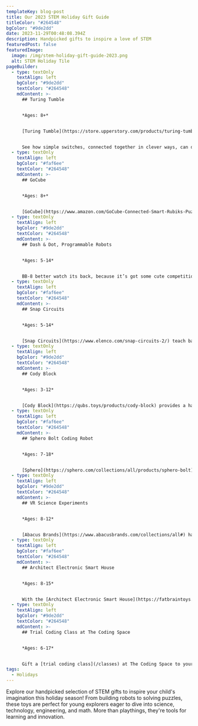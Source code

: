 ```yaml
---
templateKey: blog-post
title: Our 2023 STEM Holiday Gift Guide
titleColor: "#264548"
bgColor: "#9de2dd"
date: 2023-11-29T00:48:08.394Z
description: Handpicked gifts to inspire a love of STEM
featuredPost: false
featuredImage:
  image: /img/stem-holiday-gift-guide-2023.png
  alt: STEM Holiday Tile
pageBuilder:
  - type: textOnly
    textAlign: left
    bgColor: "#9de2dd"
    textColor: "#264548"
    mdContent: >-
      ## Turing Tumble


      *Ages: 8+*


      [Turing Tumble](https://store.upperstory.com/products/turing-tumble) is a new type of game where players build mechanical computers powered by marbles to solve logic puzzles. Use ramps, crossovers, bits, interceptors, gears, and gear bits to build marble-powered computers that can generate patterns, do logic, count, add, subtract, multiply, divide, and much, much more.


      See how simple switches, connected together in clever ways, can do incredibly smart things. Discover how computers work!
  - type: textOnly
    textAlign: left
    bgColor: "#faf6ee"
    textColor: "#264548"
    mdContent: >-
      ## G﻿oCube


      *Ages: 8+*


      [GoCube](https://www.amazon.com/GoCube-Connected-Smart-Rubiks-Puzzle/dp/B07W7TGWDR?asc_source=verso&asc_campaign=5bea0c51798a4365ec16fdca%7CjHML6y7adswSFJzs3MDToq&asc_refurl=https%3A%2F%2Fwww.wired.com%2Fgallery%2Fbest-stem-toys-for-kids%2F&ascsubtag=5bea0c51798a4365ec16fdca&tag=w050b-20) is a smart Bluetooth-enabled Rubik's cube that brings a new and engaging twist to the classic puzzle. Quickly charge, connect, and let the app take you through exciting lessons, games, online competitions, and mental exercises with friends and cubers from all over the world. Master the cube and track your progress in real time!
  - type: textOnly
    textAlign: left
    bgColor: "#9de2dd"
    textColor: "#264548"
    mdContent: >-
      ## Dash & Dot, Programmable Robots


      *Ages: 5-14*


      BB-8 better watch its back, because it’s got some cute competition. [Dash and Dot](https://www.makewonder.com/), the programmable robots, are award-winning Toys of the Year and are beloved by kids and teachers around the world. Kids can program these smart bots to move, sing, dance, flash their lights, respond to voices, make sounds, and even tell a story.
  - type: textOnly
    textAlign: left
    bgColor: "#faf6ee"
    textColor: "#264548"
    mdContent: >-
      ## Snap Circuits


      *Ages: 5-14*


      [Snap Circuits](https://www.elenco.com/snap-circuits-2/) teach basic engineering, electronics and circuitry concepts by using building components with snaps to assemble electronic circuits on a simple “rows-and-columns” base grid. Future engineers can build a huge variety of projects like radios, digital voice recorders, burglar alarms, doorbells and other awesome circuitry.
  - type: textOnly
    textAlign: left
    bgColor: "#9de2dd"
    textColor: "#264548"
    mdContent: >-
      ## Cody Block


      *Ages: 3-12*


      [Cody Block](https://qubs.toys/products/cody-block) provides a hands-on, fun-filled journey into the realms of computational thinking and basic coding principles. Blending traditional wooden toys and modern technology, Cody is more than just a toy—it's a launchpad for the curious young minds.
  - type: textOnly
    textAlign: left
    bgColor: "#faf6ee"
    textColor: "#264548"
    mdContent: >-
      ## Sphero Bolt Coding Robot


      *Ages: 7-18*


      [Sphero](https://sphero.com/collections/all/products/sphero-bolt) is a tiny robot with a big personality. It comes with many different sensors, and can be programmed entirely by your child using either straightforward block-coding language or Javascript. Introduce your child to coding, robotics, and engineering with a spherical buddy!
  - type: textOnly
    textAlign: left
    bgColor: "#9de2dd"
    textColor: "#264548"
    mdContent: >-
      ## VR Science Experiments


      *Ages: 8-12*


      [Abacus Brands](https://www.abacusbrands.com/collections/all#) has invented toys that teach STEM through Virtual Reality! Using a simple set of VR goggles, kids can explore the solar system, learn the science of cooking, or even get a lesson from everyone’s favorite TV scientist, Bill Nye.
  - type: textOnly
    textAlign: left
    bgColor: "#faf6ee"
    textColor: "#264548"
    mdContent: >-
      ## Architect Electronic Smart House


      *Ages: 8-15*


      With the [Architect Electronic Smart House](https://fatbraintoys.com/toy_companies/smartlab/architech_electronic_smart_house.cfm), kids can design, build, and electrify! After building a custom structure with snap-together baseboards and wall/floor panels, your child can make their dream home come to life with wires, switches, lights, noisemakers, and more.
  - type: textOnly
    textAlign: left
    bgColor: "#9de2dd"
    textColor: "#264548"
    mdContent: >-
      ## Trial Coding Class at The Coding Space


      *Ages: 6-17*


      Gift a [trial coding class](/classes) at The Coding Space to your curious coder. Our coding classes bring students together each week to make progress on individual projects, dive into hands-on activities, and explore opportunities for self-expression. [The Coding Space](https://www.thecodingspace.com/) is the leading provider of coding education in NYC and has been recognized in Time Out, Nickelodeon, Good Morning America, and more.
tags:
  - Holidays
---
```

Explore our handpicked selection of STEM gifts to inspire your child's imagination this holiday season! From building robots to solving puzzles, these toys are perfect for young explorers eager to dive into science, technology, engineering, and math. More than playthings, they're tools for learning and innovation.